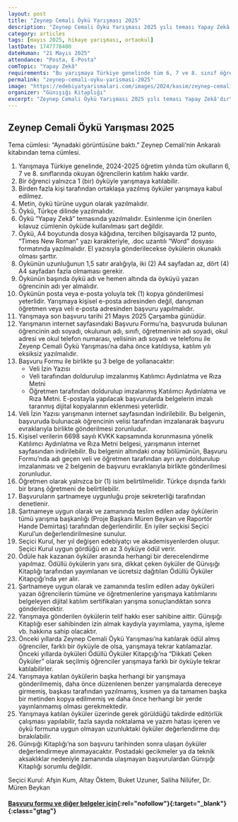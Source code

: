 ```yaml
---
layout: post
title: "Zeynep Cemali Öykü Yarışması 2025"
description: "Zeynep Cemali Öykü Yarışması 2025 yılı teması Yapay Zekâ'dır"
category: articles
tags: [mayıs 2025, hikaye yarışması, ortaokul]
lastDate: 1747778400
dateHuman: "21 Mayıs 2025"
attendance: "Posta, E-Posta"
comTopic: "Yapay Zekâ"
requirements: "Bu yarışmaya Türkiye genelinde tüm 6, 7 ve 8. sınıf öğrencileri katılabilirler"
permalink: "zeynep-cemali-oyku-yarismasi-2025"
image: "https://edebiyatyarismalari.com/images/2024/kasim/zeynep-cemali-oyku-yarismasi.jpg"
organizer: "Günışığı Kitaplığı"
excerpt: "Zeynep Cemali Öykü Yarışması 2025 yılı teması Yapay Zekâ'dır"
---
```


## Zeynep Cemali Öykü Yarışması 2025

Tema cümlesi: “Aynadaki görüntüsüne baktı.” Zeynep Cemali‘nin Ankaralı kitabından tema cümlesi.

1.	Yarışmaya Türkiye genelinde, 2024-2025 öğretim yılında tüm okulların 6, 7 ve 8. sınıflarında okuyan öğrencilerin katılım hakkı vardır. 
2.	Bir öğrenci yalnızca 1 (bir) öyküyle yarışmaya katılabilir. 
3.	Birden fazla kişi tarafından ortaklaşa yazılmış öyküler yarışmaya kabul edilmez.
4.	Metin, öykü türüne uygun olarak yazılmalıdır.
5.	Öykü, Türkçe dilinde yazılmalıdır.
6.	Öykü “Yapay Zekâ” temasında yazılmalıdır. Esinlenme için önerilen kılavuz cümlenin öyküde kullanılması şart değildir. 
7.	Öykü, A4 boyutunda dosya kâğıdına, tercihen bilgisayarda 12 punto, “Times New Roman” yazı karakteriyle, .doc uzantılı “Word” dosyası formatında yazılmalıdır. El yazısıyla gönderilecekse öykülerin okunaklı olması şarttır.
8.	Öykünün uzunluğunun 1,5 satır aralığıyla, iki (2) A4 sayfadan az, dört (4) A4 sayfadan fazla olmaması gerekir.
9.	Öykünün başında öykü adı ve hemen altında da öyküyü yazan öğrencinin adı yer almalıdır.
10.	Öykünün posta veya e-posta yoluyla tek (1) kopya gönderilmesi yeterlidir. Yarışmaya kişisel e-posta adresinden değil, danışman öğretmen veya veli e-posta adresinden başvuru yapılmalıdır.
11.	Yarışmaya son başvuru tarihi 21 Mayıs 2025 Çarşamba günüdür.
12.	Yarışmanın internet sayfasındaki Başvuru Formu’na, başvuruda bulunan öğrencinin adı soyadı, okulunun adı, sınıfı, öğretmeninin adı soyadı, okul adresi ve okul telefon numarası, velisinin adı soyadı ve telefonu ile Zeyenp Cemali Öykü Yarışması’na daha önce katıldıysa, katılım yılı eksiksiz yazılmalıdır.
13.	Başvuru Formu ile birlikte şu 3 belge de yollanacaktır:
    - Veli İzin Yazısı
    - Veli tarafından doldurulup imzalanmış Katılımcı Aydınlatma ve Rıza Metni
    - Öğretmen tarafından doldurulup imzalanmış Katılımcı Aydınlatma ve Rıza Metni. E-postayla yapılacak başvurularda belgelerin imzalı taranmış dijital kopyalarının eklenmesi yeterlidir. 
14.	Veli İzin Yazısı yarışmanın internet sayfasından indirilebilir. Bu belgenin, başvuruda bulunacak öğrencinin velisi tarafından imzalanarak başvuru evraklarıyla birlikte gönderilmesi zorunludur.
15.	Kişisel verilerin 6698 sayılı KVKK kapsamında korunmasına yönelik Katılımcı Aydınlatma ve Rıza Metni belgesi, yarışmanın internet sayfasından indirilebilir. Bu belgenin altındaki onay bölümünün, Başvuru Formu’nda adı geçen veli ve öğretmen tarafından ayrı ayrı doldurulup imzalanması ve 2 belgenin de başvuru evraklarıyla birlikte gönderilmesi zorunludur.
16.	Öğretmen olarak yalnızca bir (1) isim belirtilmelidir. Türkçe dışında farklı bir branş öğretmeni de belirtilebilir. 
17.	Başvuruların şartnameye uygunluğu proje sekreterliği tarafından denetlenir. 
18.	Şartnameye uygun olarak ve zamanında teslim edilen aday öykülerin tümü yarışma başkanlığı (Proje Başkanı Müren Beykan ve Raportör Hande Demirtaş) tarafından değerlendirilir. En iyiler seçkisi Seçici Kurul’un değerlendirilmesine sunulur. 
19.	Seçici Kurul, her yıl değişen edebiyatçı ve akademisyenlerden oluşur. Seçici Kurul uygun gördüğü en az 3 öyküye ödül verir. 
20.	Ödüle hak kazanan öyküler arasında herhangi bir derecelendirme yapılmaz. Ödüllü öykülerin yanı sıra, dikkat çeken öyküler de Günışığı Kitaplığı tarafından yayımlanan ve ücretsiz dağıtılan Ödüllü Öyküler Kitapçığı’nda yer alır.
21.	Şartnameye uygun olarak ve zamanında teslim edilen aday öyküleri yazan öğrencilerin tümüne ve öğretmenlerine yarışmaya katılımlarını belgeleyen dijital katılım sertifikaları yarışma sonuçlandıktan sonra gönderilecektir. 
22.	Yarışmaya gönderilen öykülerin telif hakkı eser sahibine aittir. Günışığı Kitaplığı eser sahibinden izin almak kaydıyla yayımlama, yayma, işleme vb. hakkına sahip olacaktır. 
23.	Önceki yıllarda Zeynep Cemali Öykü Yarışması’na katılarak ödül almış öğrenciler, farklı bir öyküyle de olsa, yarışmaya tekrar katılamazlar. Önceki yıllarda öyküleri Ödüllü Öyküler Kitapçığı’na “Dikkati Çeken Öyküler” olarak seçilmiş öğrenciler yarışmaya farklı bir öyküyle tekrar katılabilirler.
24.	Yarışmaya katılan öykülerin başka herhangi bir yarışmaya gönderilmemiş, daha önce düzenlenen benzer yarışmalarda dereceye girmemiş, başkası tarafından yazılmamış, kısmen ya da tamamen başka bir metinden kopya edilmemiş ve daha önce herhangi bir yerde yayınlanmamış olması gerekmektedir. 
25.	Yarışmaya katılan öyküler üzerinde gerek görüldüğü takdirde editörlük çalışması yapılabilir, fazla sayıda noktalama ve yazım hatası içeren ve öykü formuna uygun olmayan uzunluktaki öyküler değerlendirme dışı bırakılabilir.
26.	Günışığı Kitaplığı’na son başvuru tarihinden sonra ulaşan öyküler değerlendirmeye alınmayacaktır. Postadaki gecikmeler ya da teknik aksaklıklar nedeniyle zamanında ulaşmayan başvurulardan Günışığı Kitaplığı sorumlu değildir.

Seçici Kurul: Afşin Kum, Altay Öktem, Buket Uzuner, Saliha Nilüfer, Dr. Müren Beykan

#### [Başvuru formu ve diğer belgeler için](https://gunisigikitapligi.com/projeler/zeynep-cemali-oyku-yarismasi-2025/?ref=edebiyatyarismalari.com){:rel="nofollow"}{:target="_blank"}{:class="gtag"}